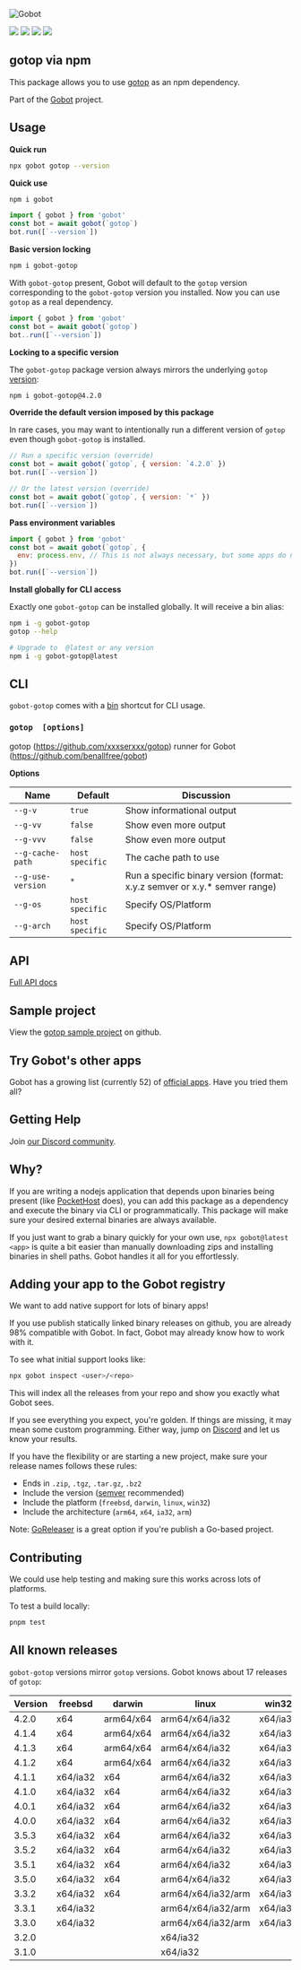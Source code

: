 ![Gobot](https://raw.githubusercontent.com/benallfree/gobot/v1.0.0-alpha.35/assets/gobot-banner-300x.png)

![](https://img.shields.io/npm/v/gobot-gotop) ![](https://img.shields.io/npm/dt/gobot-gotop) ![](https://img.shields.io/github/commit-activity/t/benallfree/gobot) ![](https://img.shields.io/github/stars/benallfree/gobot)

## gotop via npm

This package allows you to use [gotop](https://github.com/xxxserxxx/gotop) as an npm dependency.

Part of the [Gobot](https://www.npmjs.com/package/gobot) project.

## Usage

**Quick run**

```bash
npx gobot gotop --version
```

**Quick use**

```bash
npm i gobot
```

```js
import { gobot } from 'gobot'
const bot = await gobot(`gotop`)
bot.run([`--version`])
```

**Basic version locking**

```bash
npm i gobot-gotop
```

With `gobot-gotop` present, Gobot will default to the `gotop` version corresponding to the `gobot-gotop` version you installed. Now you can use `gotop` as a real dependency.

```js
import { gobot } from 'gobot'
const bot = await gobot(`gotop`)
bot..run([`--version`])
```

**Locking to a specific version**

The `gobot-gotop` package version always mirrors the underlying `gotop` [version](#all-known-releases):

```bash
npm i gobot-gotop@4.2.0
```

**Override the default version imposed by this package**

In rare cases, you may want to intentionally run a different version of `gotop` even though `gobot-gotop` is installed.

```js
// Run a specific version (override)
const bot = await gobot(`gotop`, { version: `4.2.0` })
bot.run([`--version`])

// Or the latest version (override)
const bot = await gobot(`gotop`, { version: `*` })
bot.run([`--version`])
```

**Pass environment variables**

```js
import { gobot } from 'gobot'
const bot = await gobot(`gotop`, {
  env: process.env, // This is not always necessary, but some apps do need it
})
bot.run([`--version`])
```

**Install globally for CLI access**

Exactly one `gobot-gotop` can be installed globally. It will receive a bin alias:

```bash
npm i -g gobot-gotop
gotop --help

# Upgrade to  @latest or any version
npm i -g gobot-gotop@latest
```

## CLI

`gobot-gotop` comes with a [bin](https://docs.npmjs.com/cli/v10/configuring-npm/package-json#bin) shortcut for CLI usage.

### `gotop  [options]`

gotop (https://github.com/xxxserxxx/gotop) runner for Gobot (https://github.com/benallfree/gobot)

**Options**

| Name              | Default         | Discussion                                                                  |
| ----------------- | --------------- | --------------------------------------------------------------------------- |
| `--g-v`           | `true`          | Show informational output                                                   |
| `--g-vv`          | `false`         | Show even more output                                                       |
| `--g-vvv`         | `false`         | Show even more output                                                       |
| `--g-cache-path`  | `host specific` | The cache path to use                                                       |
| `--g-use-version` | `*`             | Run a specific binary version (format: x.y.z semver or x.y.\* semver range) |
| `--g-os`          | `host specific` | Specify OS/Platform                                                         |
| `--g-arch`        | `host specific` | Specify OS/Platform                                                         |

## API

[Full API docs](https://github.com/benallfree/gobot/blob/v1.0.0-alpha.35/docs/readme.md)

## Sample project

View the [gotop sample project](https://github.com/benallfree/gobot/tree/v1.0.0-alpha.35/src/apps/gotop/sample-project) on github.

## Try Gobot's other apps

Gobot has a growing list (currently 52) of [official apps](https://www.npmjs.com/package/gobot#official-gobot-apps). Have you tried them all?

## Getting Help

Join [our Discord community](https://discord.gg/977kMmFnXc).

## Why?

If you are writing a nodejs application that depends upon binaries being present (like [PocketHost](https://github.com/pockethost/pockethost) does), you can add this package as a dependency and execute the binary via CLI or programmatically. This package will make sure your desired external binaries are always available.

If you just want to grab a binary quickly for your own use, `npx gobot@latest <app>` is quite a bit easier than manually downloading zips and installing binaries in shell paths. Gobot handles it all for you effortlessly.

## Adding your app to the Gobot registry

We want to add native support for lots of binary apps!

If you use publish statically linked binary releases on github, you are already 98% compatible with Gobot. In fact, Gobot may already know how to work with it.

To see what initial support looks like:

```bash
npx gobot inspect <user>/<repo>
```

This will index all the releases from your repo and show you exactly what Gobot sees.

If you see everything you expect, you're golden. If things are missing, it may mean some custom programming. Either way, jump on [Discord](https://discord.gg/977kMmFnXc) and let us know your results.

If you have the flexibility or are starting a new project, make sure your release names follows these rules:

- Ends in `.zip`, `.tgz`, `.tar.gz`, `.bz2`
- Include the version ([semver](https://semver.org) recommended)
- Include the platform (`freebsd`, `darwin`, `linux`, `win32`)
- Include the architecture (`arm64`, `x64`, `ia32`, `arm`)

Note: [GoReleaser](https://goreleaser.com/) is a great option if you're publish a Go-based project.

## Contributing

We could use help testing and making sure this works across lots of platforms.

To test a build locally:

```bash
pnpm test
```

## All known releases

`gobot-gotop` versions mirror `gotop` versions. Gobot knows about 17 releases of `gotop`:

| Version | freebsd  | darwin    | linux              | win32    |
| ------- | -------- | --------- | ------------------ | -------- |
| 4.2.0   | x64      | arm64/x64 | arm64/x64/ia32     | x64/ia32 |
| 4.1.4   | x64      | arm64/x64 | arm64/x64/ia32     | x64/ia32 |
| 4.1.3   | x64      | arm64/x64 | arm64/x64/ia32     | x64/ia32 |
| 4.1.2   | x64      | arm64/x64 | arm64/x64/ia32     | x64/ia32 |
| 4.1.1   | x64/ia32 | x64       | arm64/x64/ia32     | x64/ia32 |
| 4.1.0   | x64/ia32 | x64       | arm64/x64/ia32     | x64/ia32 |
| 4.0.1   | x64/ia32 | x64       | arm64/x64/ia32     | x64/ia32 |
| 4.0.0   | x64/ia32 | x64       | arm64/x64/ia32     | x64/ia32 |
| 3.5.3   | x64/ia32 | x64       | arm64/x64/ia32     | x64/ia32 |
| 3.5.2   | x64/ia32 | x64       | arm64/x64/ia32     | x64/ia32 |
| 3.5.1   | x64/ia32 | x64       | arm64/x64/ia32     | x64/ia32 |
| 3.5.0   | x64/ia32 | x64       | arm64/x64/ia32     | x64/ia32 |
| 3.3.2   | x64/ia32 | x64       | arm64/x64/ia32/arm | x64/ia32 |
| 3.3.1   | x64/ia32 |           | arm64/x64/ia32/arm | x64/ia32 |
| 3.3.0   | x64/ia32 |           | arm64/x64/ia32/arm | x64/ia32 |
| 3.2.0   |          |           | x64/ia32           |          |
| 3.1.0   |          |           | x64/ia32           |          |
